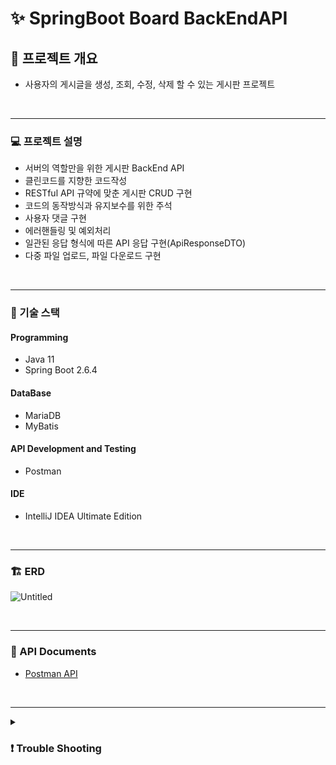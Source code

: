 # ✨ SpringBoot Board BackEndAPI

## 💖 프로젝트 개요
- 사용자의 게시글을 생성, 조회, 수정, 삭제 할 수 있는 게시판 프로젝트

<br/>

-----------

### 💻 프로젝트 설명
- 서버의 역할만을 위한 게시판 BackEnd API
- 클린코드를 지향한 코드작성
- RESTful API 규약에 맞춘 게시판 CRUD 구현
- 코드의 동작방식과 유지보수를 위한 주석
- 사용자 댓글 구현
- 에러핸들링 및 예외처리
- 일관된 응답 형식에 따른 API 응답 구현(ApiResponseDTO)
- 다중 파일 업로드, 파일 다운로드 구현


<br/>

-----------
### 🔧 기술 스택
#### Programming
- Java 11
- Spring Boot 2.6.4

#### DataBase
- MariaDB
- MyBatis

#### API Development and Testing
- Postman

#### IDE
- IntelliJ IDEA Ultimate Edition


<br/>

-----------

### 🏗 ERD
![Untitled](https://user-images.githubusercontent.com/97177357/227842389-eb6e06d1-f6bf-4400-9c26-ecedf5a28ae1.png)


<br/>

-----------

### 💭 API Documents
- [Postman API](https://documenter.getpostman.com/view/21420226/2s93RNxuip)


<br/>

-----------

<details>
<summary> 

### ❗ Trouble Shooting
</summary>


<details>
<summary>

#### Octet-stream Trouble
</summary>

```
@GetMapping("/files/download/{fileNo}")
public ResponseEntity<ApiResponseDTO<Resource>> fileDown(@PathVariable("fileNo") Long fileNo) throws IOException {

    FileDTO fileDTO = fileService.downloadFile(fileNo);

    return ResponseEntity.ok().contentType(MediaType.parseMediaType("application/octet-stream"))
            .header(HttpHeaders.CONTENT_DISPOSITION, fileDTO.getContentDisposition())
            .body(ApiResponseDTO.<Resource>builder()
                    .httpStatus(HttpStatus.OK)
                    .resultCode(HttpStatus.OK.value())
                    .resultData(fileDTO.getResource())
                    .build());
}
```
Vue.js를 통해 파일을 다운로드 받으려고 하니 계속해서
```
No converter for [class com.mogreene.board.common.api.ApiResponseDTO] with preset Content-Type 'application/octet-stream']
```
위의 WARN 이 표시가 되며 클라이언트 콘솔창엔 cors header 에러가 발생했다.

정확하게 프론트와 백 어느부분의 에러인지 알지 못하여 cors Config를 건드렸지만

역시나 CORS는 문제가 없었다.
```

//CORS 설정 모든 경로,메서드, 헤더를 허용해주고 있다.
@Override
public void addCorsMappings(CorsRegistry registry) {
    registry.addMapping("/**")
            .allowedOrigins("http://localhost:3000")
            .allowedMethods("*")
            .allowedHeaders("*")
            .maxAge(3600);
}
```
그러다 postman을 통해서 경로를 들어갔을때 다운을 받지 못하는 상황을 발견했고

에러의 원인이 서버에 있다는 것을 알게되었다.

가장 의심이 되는것은 'ApiResponseDTO' 내가 만든 공통 responseDTO다.

에러로그로 잡히기도 하고 그 전에 공통 api를 작성하기 전에는 문제없이 파일이 다운로드가 되었기 때문이다.

<br/>

#### 해결
```
@GetMapping("/files/download/{fileNo}")
public ResponseEntity<Resource> fileDown(@PathVariable("fileNo") Long fileNo) throws IOException {

    FileDTO fileDTO = fileService.downloadFile(fileNo);

    return ResponseEntity.ok()
            .contentType(MediaType.parseMediaType("application/octet-stream"))
            .header(HttpHeaders.CONTENT_DISPOSITION, fileDTO.getContentDisposition())
            .body(fileDTO.getResource());
}
```
공통으로 사용하고 있는 ApiResponseDTO는 HTTP 응답 '본문'에 포함될 수 있는 데이터 객체이다.

하지만 위 클래스를 바이너리 파일 형식인 'application/octet-stream'의 HTTP 응답 본문에 직렬화 할 수 없기 때문에 발생한 오류였다.

이를 해결 하기 위해 ApiResponseDTO 객체를 집어넣지 않고 Resource 그 자체를 반환하도록 하여 에러를 해결하였다.

</details>

</details>
